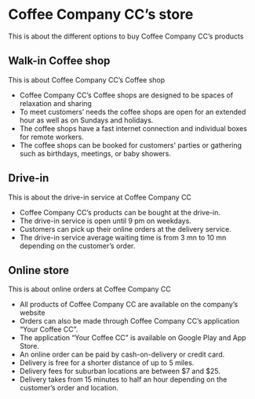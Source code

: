 # Coffee Company CC’s store

This is about the different options to buy Coffee Company CC’s products

## Walk-in Coffee shop

This is about Coffee Company CC’s Coffee shop

- Coffee Company CC’s Coffee shops are designed to be spaces of relaxation and sharing
- To meet customers’ needs the coffee shops are open for an extended hour as well as on Sundays and holidays.
- The coffee shops have a fast internet connection and individual boxes for remote workers.
- The coffee shops can be booked for customers' parties or gathering such as birthdays, meetings, or baby showers.

## Drive-in

This is about the drive-in service at Coffee Company CC

- Coffee Company CC’s products can be bought at the drive-in.
- The drive-in service is open until 9 pm on weekdays.
- Customers can pick up their online orders at the delivery service.
- The drive-in service average waiting time is from 3 mn to 10 mn depending on the customer’s order.

## Online store

This is about online orders at Coffee Company CC

- All products of Coffee Company CC are available on the company’s website
- Orders can also be made through Coffee Company CC’s application “Your Coffee CC”.
- The application “Your Coffee CC” is available on Google Play and App Store.
- An online order can be paid by cash-on-delivery or credit card.
- Delivery is free for a shorter distance of up to 5 miles.
- Delivery fees for suburban locations are between $7 and $25.
- Delivery takes from 15 minutes to half an hour depending on the customer’s order and location.